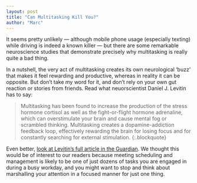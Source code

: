 ```yaml
---
layout: post
title: "Can Multitasking Kill You?"
author: "Marc"
---
```


It seems pretty unlikely — although mobile phone usage (especially texting)
while driving is indeed a known killer — but there are some remarkable
neuroscience studies that demonstrate precisely why multitasking is really
quite a bad thing.

In a nutshell, the very act of multitasking creates its own neurological ‘buzz’
that makes it feel rewarding and productive, whereas in reality it can be
opposite. But don’t take my word for it, and don’t rely on your own gut
reaction or stories from friends. Read what neuorscientist Daniel J. Levitin
has to say:

> Multitasking has been found to increase the production of the stress hormone
> cortisol as well as the fight-or-flight hormone adrenaline, which can
> overstimulate your brain and cause mental fog or scrambled thinking.
> Multitasking creates a dopamine-addiction feedback loop, effectively rewarding
> the brain for losing focus and for constantly searching for external
> stimulation.
{:.blockquote}

Even better, [look at Levitin’s full article in the Guardian](http://www.theguardian.com/science/2015/jan/18/modern-world-bad-for-brain-daniel-j-levitin-organized-mind-information-overload?CMP=share_btn_link). 
We thought this
would be of interest to our readers because meeting scheduling and management
is likely to be one of just dozens of tasks you are engaged in during a busy
workday, and you might want to stop and think about marshalling your attention
in a focused manner for just one thing.
